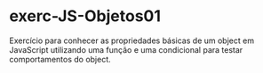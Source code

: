 # exerc-JS-Objetos01
Exercício para conhecer as propriedades básicas de um object em JavaScript utilizando uma função e uma condicional para testar comportamentos do object.
